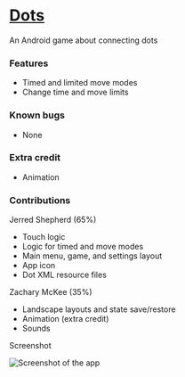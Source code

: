 # [Dots](https://github.com/ShepherdJerred/dots)
An Android game about connecting dots

### Features
* Timed and limited move modes
* Change time and move limits

### Known bugs
* None

### Extra credit
* Animation

### Contributions
Jerred Shepherd (65%)
* Touch logic
* Logic for timed and move modes
* Main menu, game, and settings layout
* App icon
* Dot XML resource files

Zachary McKee (35%)
* Landscape layouts and state save/restore
* Animation (extra credit)
* Sounds

Screenshot

![Screenshot of the app](https://i.imgur.com/mHD6QAD.png)
